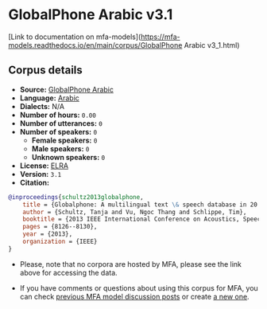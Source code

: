 
# GlobalPhone Arabic v3.1

[Link to documentation on mfa-models](https://mfa-models.readthedocs.io/en/main/corpus/GlobalPhone Arabic v3_1.html)

## Corpus details

- **Source:** [GlobalPhone Arabic](https://catalogue.elra.info/en-us/repository/browse/ELRA-S0192/)
- **Language:** [Arabic](https://en.wikipedia.org/wiki/Arabic)
- **Dialects:** N/A
- **Number of hours:** `0.00`
- **Number of utterances:** `0`
- **Number of speakers:** `0`
  - **Female speakers:** `0`
  - **Male speakers:** `0`
  - **Unknown speakers:** `0`
- **License:** [ELRA](https://www.elra.info/en/services-around-lrs/distribution/licensing/)
- **Version:** `3.1`
- **Citation:**
```bibtex
@inproceedings{schultz2013globalphone,
	title = {Globalphone: A multilingual text \& speech database in 20 languages},
	author = {Schultz, Tanja and Vu, Ngoc Thang and Schlippe, Tim},
	booktitle = {2013 IEEE International Conference on Acoustics, Speech and Signal Processing},
	pages = {8126--8130},
	year = {2013},
	organization = {IEEE}
}
```

- Please, note that no corpora are hosted by MFA, please see the link above for accessing the data.

- If you have comments or questions about using this corpus for MFA, you can check [previous MFA model discussion posts](https://github.com/MontrealCorpusTools/mfa-models/discussions?discussions_q=GlobalPhone+Arabic+v3.1) or create [a new one](https://github.com/MontrealCorpusTools/mfa-models/discussions/new).
